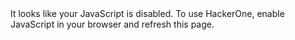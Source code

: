 <!DOCTYPE html>
<html lang="en">
<head>
  <!--[if lte IE 8]>
  <meta http-equiv="refresh" content="0; url=/browser-not-supported.html">
  <![endif]-->

  <meta charset="utf-8">
  <meta name="referrer" content="origin-when-cross-origin">
  <meta name="viewport" content="width=device-width, user-scalable=yes, initial-scale=1">
  <meta name="apple-mobile-web-app-capable" content="yes">
  <meta property="og:title" content="HackerOne profile - chigorin" />
  <meta property="og:type" content="profile" />
  <meta property="og:description" content=" - " />
  <meta property="og:url" content="https://hackerone.com/chigorin" />
  <meta property="og:profile:username" content="chigorin" />
  <meta property="og:image" content="https://profile-photos.hackerone-user-content.com/variants/oiodctbp8uq2xwzbto4ilvrdtguj/23eef8fb6b946a6ebf30a9375855e984e0d1bcde27733653187179312892ca17">
  <meta property="description" content="chigorin's profile that highlights the hacker's bug reporting track record and reputation on the HackerOne platform" />
  <meta name="twitter:card" content="summary" />
  <meta name="twitter:site" content="@Hacker0x01" />
  <meta name="twitter:title" content="HackerOne profile - chigorin" />
  <meta name="twitter:description" content=" - " />
  <meta name="twitter:image" content="https://profile-photos.hackerone-user-content.com/variants/oiodctbp8uq2xwzbto4ilvrdtguj/23eef8fb6b946a6ebf30a9375855e984e0d1bcde27733653187179312892ca17" />

  <title>HackerOne</title>

  <meta name="slack-app-id" content="A0BFC2YUS" />
  <meta name="sentry-release-id" content="d42b868" />
  <meta property="og:site_name" content="HackerOne" />
  <meta property="fb:app_id" content="345444188982280" />
  <meta name="csrf-param" content="authenticity_token" />
  <meta name="csrf-token" content="619SRDLVC4OIbAJJgujRWs7/cwpV/Ozpt2D5Mk5cPGFIPyqcK3t/4Mov5dWdjXtFHPbH+vpbp8L106iRZWV7Qg==" />
  <link rel="stylesheet" media="all" href="/assets/static/main_css-CGNnp-0f.css" />
  <link rel="stylesheet" media="all" href="/assets/static/main_js-W06IfZo2.css" />
  <base target="_parent" />
</head>
<body class="controller_users action_show _layout signed-out non-boxless" data-locale="en">
<div class="alerts">
</div>

  <div class="full-size"></div>
  <noscript>
  <div class="js-disabled">
    It looks like your JavaScript is disabled. To use HackerOne, enable JavaScript in your browser and refresh this page.
  </div>
  </noscript>

</body>
</html>
